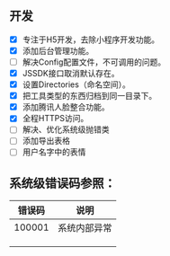## 开发
- [x] 专注于H5开发，去除小程序开发功能。
- [x] 添加后台管理功能。
- [ ] 解决Config配置文件，不可调用的问题。
- [x] JSSDK接口取消默认存在。
- [x] 设置Directories（命名空间）。
- [x] 把工具类型的东西归档到同一目录下。
- [x] 添加腾讯人脸整合功能。
- [x] 全程HTTPS访问。
- [ ] 解决、优化系统级抛错类
- [ ] 添加导出表格
- [ ] 用户名字中的表情

## 系统级错误码参照：

| 错误码 | 说明         |
| ------ | ------------ |
| 100001 | 系统内部异常 |
|        |              |
|        |              |
|        |              |


